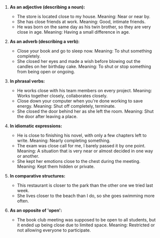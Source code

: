 1. **As an adjective (describing a noun):**
   - The store is located close to my house.
     Meaning: Near or near by.
   - She has close friends at work.
     Meaning: Good, intimate friends.
   - He was born on the same day as his twin brother, so they are very close in age.
     Meaning: Having a small difference in age.

2. **As an adverb (describing a verb):**
   - Close your book and go to sleep now.
     Meaning: To shut something completely.
   - She closed her eyes and made a wish before blowing out the candles on her birthday cake.
     Meaning: To shut or stop something from being open or ongoing.

3. **In phrasal verbs:**
   - He works close with his team members on every project.
     Meaning: Works together closely, collaborates closely.
   - Close down your computer when you're done working to save energy.
     Meaning: Shut off completely, terminate.
   - She closed the door behind her as she left the room.
     Meaning: Shut the door after leaving a place.

4. **In idiomatic expressions:**
   - He is close to finishing his novel, with only a few chapters left to write.
     Meaning: Nearly completing something.
   - The exam was close call for me, I barely passed it by one point.
     Meaning: A situation that is very near or almost decided in one way or another.
   - She kept her emotions close to the chest during the meeting.
     Meaning: Kept them hidden or private.

5. **In comparative structures:**
   - This restaurant is closer to the park than the other one we tried last week.
   - She lives closer to the beach than I do, so she goes swimming more often.

6. **As an opposite of 'open':**
   - The book club meeting was supposed to be open to all students, but it ended up being close due to limited space.
     Meaning: Restricted or not allowing everyone to participate.